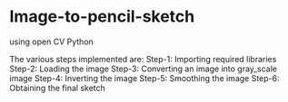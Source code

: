 # Image-to-pencil-sketch
using open CV Python


The various steps implemented are:
Step-1: Importing required libraries
Step-2: Loading the image
Step-3: Converting an image into gray_scale image
Step-4: Inverting the image
Step-5: Smoothing the image
Step-6: Obtaining the final sketch
